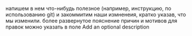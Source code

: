 напишем в нем что-нибудь полезное (например, инструкцию, по использованию git) и закоммитим наши измненеия, кратко указав, что мы изменили. более развернутое пояснение причин и мотивов для правок можно указать в поле Add an optional description

